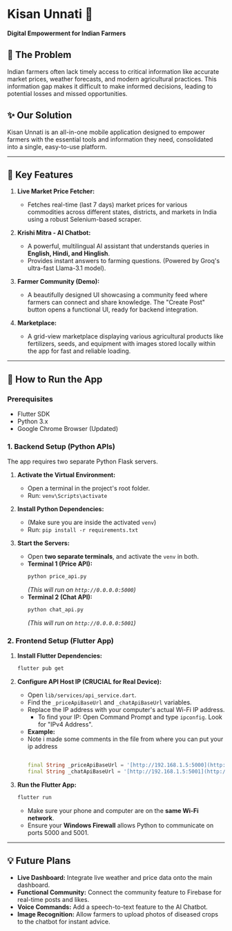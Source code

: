 # Kisan Unnati 🌾

**Digital Empowerment for Indian Farmers**

## 🎯 The Problem

Indian farmers often lack timely access to critical information like accurate market prices, weather forecasts, and modern agricultural practices. This information gap makes it difficult to make informed decisions, leading to potential losses and missed opportunities.

## ✨ Our Solution

Kisan Unnati is an all-in-one mobile application designed to empower farmers with the essential tools and information they need, consolidated into a single, easy-to-use platform.

---

## 🚀 Key Features

1.  **Live Market Price Fetcher:**
    * Fetches real-time (last 7 days) market prices for various commodities across different states, districts, and markets in India using a robust Selenium-based scraper.

2.  **Krishi Mitra - AI Chatbot:**
    * A powerful, multilingual AI assistant that understands queries in **English, Hindi, and Hinglish**.
    * Provides instant answers to farming questions. (Powered by Groq's ultra-fast Llama-3.1 model).

3.  **Farmer Community (Demo):**
    * A beautifully designed UI showcasing a community feed where farmers can connect and share knowledge. The "Create Post" button opens a functional UI, ready for backend integration.

4.  **Marketplace:**
    * A grid-view marketplace displaying various agricultural products like fertilizers, seeds, and equipment with images stored locally within the app for fast and reliable loading.

---

## 🔧 How to Run the App

### Prerequisites
* Flutter SDK
* Python 3.x
* Google Chrome Browser (Updated)
  
### 1. Backend Setup (Python APIs)

The app requires two separate Python Flask servers.

1.  **Activate the Virtual Environment:**
    * Open a terminal in the project's root folder.
    * Run: `venv\Scripts\activate`

2.  **Install Python Dependencies:**
    * (Make sure you are inside the activated `venv`)
    * Run: `pip install -r requirements.txt`

3.  **Start the Servers:**
    * Open **two separate terminals**, and activate the `venv` in both.
    * **Terminal 1 (Price API):**
        ```bash
        python price_api.py
        ```
        *(This will run on `http://0.0.0.0:5000`)*
    * **Terminal 2 (Chat API):**
        ```bash
        python chat_api.py
        ```
        *(This will run on `http://0.0.0.0:5001`)*

### 2. Frontend Setup (Flutter App)

1.  **Install Flutter Dependencies:**
    ```bash
    flutter pub get
    ```

2.  **Configure API Host IP (CRUCIAL for Real Device):**
    * Open `lib/services/api_service.dart`.
    * Find the `_priceApiBaseUrl` and `_chatApiBaseUrl` variables.
    * Replace the IP address with your computer's actual Wi-Fi IP address.
        * To find your IP: Open Command Prompt and type `ipconfig`. Look for "IPv4 Address".
    * **Example:**
    * Note i made some comments in the file from where you can put your ip address
        ```dart
        
        final String _priceApiBaseUrl = '[http://192.168.1.5:5000](http://192.168.1.5:5000)'; // YOUR IP
        final String _chatApiBaseUrl = '[http://192.168.1.5:5001](http://192.168.1.5:5001)';   // YOUR IP
        ```

3.  **Run the Flutter App:**
    ```bash
    flutter run
    ```
    * Make sure your phone and computer are on the **same Wi-Fi network**.
    * Ensure your **Windows Firewall** allows Python to communicate on ports 5000 and 5001.

---

## 💡 Future Plans

* **Live Dashboard:** Integrate live weather and price data onto the main dashboard.
* **Functional Community:** Connect the community feature to Firebase for real-time posts and likes.
* **Voice Commands:** Add a speech-to-text feature to the AI Chatbot.
* **Image Recognition:** Allow farmers to upload photos of diseased crops to the chatbot for instant advice.
